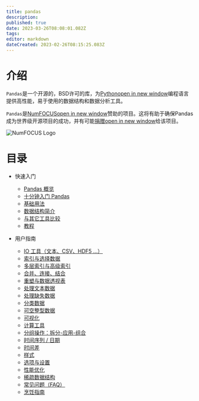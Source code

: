 ```yaml
---
title: pandas
description: 
published: true
date: 2023-03-26T08:08:01.082Z
tags: 
editor: markdown
dateCreated: 2023-02-26T08:15:25.083Z
---
```


# 介绍
`Pandas`是一个开源的，BSD许可的库，为[Pythonopen in new window](https://www.python.org/)编程语言提供高性能，易于使用的数据结构和数据分析工具。

`Pandas`是[NumFOCUSopen in new window](https://www.numfocus.org/open-source-projects.html)赞助的项目。这将有助于确保Pandas成为世界级开源项目的成功，并有可能[捐赠open in new window](https://pandas.pydata.org/donate.html)给该项目。

![NumFOCUS Logo](https://static.pypandas.thto.net/public/static/images/SponsoredProjectStamp_300px.png)

# 目录
- 快速入门
  - [Pandas 概览](https://www.pypandas.cn/docs/getting_started/overview.html)
  - [十分钟入门 Pandas](https://www.pypandas.cn/docs/getting_started/10min.html)
  - [基础用法](https://www.pypandas.cn/docs/getting_started/basics.html)
  - [数据结构简介](https://www.pypandas.cn/docs/getting_started/dsintro.html)
  - [与其它工具比较](https://www.pypandas.cn/docs/getting_started/comparison.html)
  - [教程](https://www.pypandas.cn/docs/getting_started/tutorials.html)

- 用户指南
  - [IO 工具（文本、CSV、HDF5 …）](https://www.pypandas.cn/docs/user_guide/io.html)
  - [索引与选择数据](https://www.pypandas.cn/docs/user_guide/indexing.html)
  - [多层索引与高级索引](https://www.pypandas.cn/docs/user_guide/advanced.html)
  - [合并、连接、结合](https://www.pypandas.cn/docs/user_guide/merging.html)
  - [重塑与数据透视表](https://www.pypandas.cn/docs/user_guide/reshaping.html)
  - [处理文本数据](https://www.pypandas.cn/docs/user_guide/text.html)
  - [处理缺失数据](https://www.pypandas.cn/docs/user_guide/missing_data.html)
  - [分类数据](https://www.pypandas.cn/docs/user_guide/categorical.html)
  - [可空整型数据](https://www.pypandas.cn/docs/user_guide/integer_na.html)
  - [可视化](https://www.pypandas.cn/docs/user_guide/visualization.html)
  - [计算工具](https://www.pypandas.cn/docs/user_guide/computation.html)
  - [分组操作：拆分-应用-组合](https://www.pypandas.cn/docs/user_guide/groupby.html)
  - [时间序列 / 日期](https://www.pypandas.cn/docs/user_guide/timeseries.html)
  - [时间差](https://www.pypandas.cn/docs/user_guide/timedeltas.html)
  - [样式](https://www.pypandas.cn/docs/user_guide/style.html)
  - [选项与设置](https://www.pypandas.cn/docs/user_guide/options.html)
  - [性能优化](https://www.pypandas.cn/docs/user_guide/enhancingperf.html)
  - [稀疏数据结构](https://www.pypandas.cn/docs/user_guide/sparse.html)
  - [常见问题（FAQ）](https://www.pypandas.cn/docs/user_guide/gotchas.html)
  - [烹饪指南](https://www.pypandas.cn/docs/user_guide/cookbook.html)



